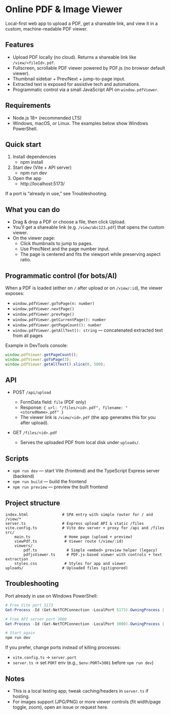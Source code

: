 # Online PDF & Image Viewer

Local-first web app to upload a PDF, get a shareable link, and view it in a custom, machine-readable PDF viewer.

## Features

- Upload PDF locally (no cloud). Returns a shareable link like `/view/<fileId>.pdf`.
- Fullscreen, scrollable PDF viewer powered by PDF.js (no browser default viewer).
- Thumbnail sidebar + Prev/Next + jump-to-page input.
- Extracted text is exposed for assistive tech and automations.
- Programmatic control via a small JavaScript API on `window.pdfViewer`.

## Requirements

- Node.js 18+ (recommended LTS)
- Windows, macOS, or Linux. The examples below show Windows PowerShell.

## Quick start

1) Install dependencies
	 - npm install
2) Start dev (Vite + API server)
	 - npm run dev
3) Open the app
	 - http://localhost:5173/

If a port is “already in use,” see Troubleshooting.

## What you can do

- Drag & drop a PDF or choose a file, then click Upload.
- You’ll get a shareable link (e.g. `/view/abc123.pdf`) that opens the custom viewer.
- On the viewer page:
	- Click thumbnails to jump to pages.
	- Use Prev/Next and the page number input.
	- The page is centered and fits the viewport while preserving aspect ratio.

## Programmatic control (for bots/AI)

When a PDF is loaded (either on `/` after upload or on `/view/:id`), the viewer exposes:

- `window.pdfViewer.goToPage(n: number)`
- `window.pdfViewer.nextPage()`
- `window.pdfViewer.prevPage()`
- `window.pdfViewer.getCurrentPage(): number`
- `window.pdfViewer.getPageCount(): number`
- `window.pdfViewer.getAllText(): string` — concatenated extracted text from all pages

Example in DevTools console:

```js
window.pdfViewer.getPageCount();
window.pdfViewer.goToPage(3);
window.pdfViewer.getAllText().slice(0, 500);
```

## API

- POST `/api/upload`
	- FormData field: `file` (PDF only)
	- Response: `{ url: "/files/<id>.pdf", filename: "<storedName>.pdf" }`
	- The viewer link is `/view/<id>.pdf` (the app generates this for you after upload).

- GET `/files/<id>.pdf`
	- Serves the uploaded PDF from local disk under `uploads/`.

## Scripts

- `npm run dev` — start Vite (frontend) and the TypeScript Express server (backend)
- `npm run build` — build the frontend
- `npm run preview` — preview the built frontend

## Project structure

```
index.html               # SPA entry with simple router for / and /view/*
server.ts                # Express upload API & static /files
vite.config.ts           # Vite dev server + proxy for /api and /files
src/
	main.ts               # Home page (upload + preview)
	viewPdf.ts            # Viewer route (/view/:id)
	viewers/
		pdf.ts             # Simple <embed> preview helper (legacy)
		pdfjsViewer.ts     # PDF.js-based viewer with controls + text extraction
	styles.css            # Styles for app and viewer
uploads/                 # Uploaded files (gitignored)
```

## Troubleshooting

Port already in use on Windows PowerShell:

```powershell
# Free Vite port 5173
Get-Process -Id (Get-NetTCPConnection -LocalPort 5173).OwningProcess | Stop-Process -Force

# Free API server port 3000
Get-Process -Id (Get-NetTCPConnection -LocalPort 3000).OwningProcess | Stop-Process -Force

# Start again
npm run dev
```

If you prefer, change ports instead of killing processes:
- `vite.config.ts` → `server.port`
- `server.ts` → set `PORT` env (e.g., `$env:PORT=3001` before `npm run dev`)

## Notes

- This is a local testing app; tweak caching/headers in `server.ts` if hosting.
- For images support (JPG/PNG) or more viewer controls (fit width/page toggle, zoom), open an issue or request here.
